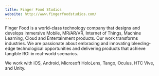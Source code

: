 ```yaml
---
title: Finger Food Studios
website: http://www.fingerfoodstudios.com/
---
```


Finger Food is a world-class technology company that designs and develops immersive Mobile, MR/AR/VR, Internet of Things, Machine Learning, Cloud and Entertainment products. Our work transforms industries. We are passionate about embracing and innovating bleeding-edge technological opportunities and delivering products that achieve tangible ROI in real-world scenarios.

We work with iOS, Android, Microsoft HoloLens, Tango, Oculus, HTC Vive, and Unity.
